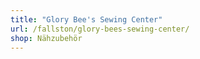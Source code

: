 ```yaml
---
title: "Glory Bee's Sewing Center"
url: /fallston/glory-bees-sewing-center/
shop: Nähzubehör
---
```

